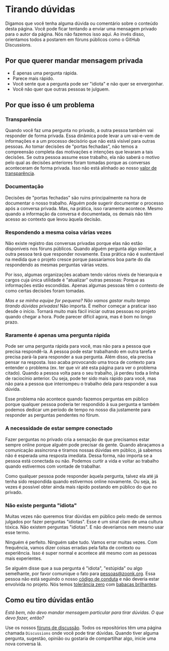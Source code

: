 # Tirando dúvidas

Digamos que você tenha alguma dúvida ou comentário sobre o conteúdo desta página.
Você pode ficar tentando a enviar uma mensagem privado para o autor da página.
Nós não fazemos isso aqui. Ao invés disso, orientamos todos a postarem em fóruns públicos como o GitHub Discussions.

## Por que querer mandar mensagem privada

- É apenas uma pergunta rápida.
- Parece mais rápido.
- Você sente que a pergunta pode ser "idiota" e não quer se envergonhar.
- Você não quer que outras pessoas te julguem.

## Por que isso é um problema

### Transparência

Quando você faz uma pergunta no privado, a outra pessoa também vai responder de forma privada.
Essa dinâmica pode levar a um vai-e-vem de informações e a um processo decisório que não está visível para outras pessoas.
Ao tomar decisões de "portas fechadas", não temos a compreensão completa das motivações e intenções que levaram a tais decisões.
Se outra pessoa assume esse trabalho,
ela não saberá o motivo pelo qual as decisões anteriores foram tomadas porque as conversas aconteceram de forma privada.
Isso não está alinhado ao nosso [valor de transparência](../../../sobre/valores.md#transparência).

### Documentação

Decisões de "portas fechadas" são ruins principalmente na hora de documentar o nosso trabalho.
Alguém pode sugerir documentar o processo após a conversa privada.
Mas, na prática, isso raramente acontece.
Mesmo quando a informação da conversa é documentada, os demais não têm acesso ao contexto que levou àquela decisão.

### Respondendo a mesma coisa várias vezes

Não existe registro das conversas privadas porque elas não estão disponíveis nos fóruns públicos.
Quando alguém pergunta algo similar, a outra pessoa terá que responder novamente.
Essa prática não é sustentável na medida que o projeto cresce porque
passaríamos boa parte do dia respondendo as mesmas perguntas várias vezes.

Por isso, algumas organizações acabam tendo vários níveis de hierarquia e
cargos cuja única utilidade é "atualizar" outras pessoas:
Porque as informações estão escondidas.
Apenas algumas pessoas têm o contexto de como certas decisões foram tomadas.

_Mas e se minha equipe for pequena? Não vamos gastar muito tempo tirando dúvidas privadas!_
Não importa. É melhor começar a praticar isso desde o início.
Tornará muito mais fácil iniciar outras pessoas no projeto quando chegar a hora.
Pode parecer difícil agora, mas é bom no longo prazo.

### Raramente é apenas uma pergunta rápida

Pode ser uma pergunta rápida para você, mas não para a pessoa que precisa respondê-la.
A pessoa pode estar trabalhando em outra tarefa e precisa pará-la para responder a sua pergunta.
Além disso, ela precisa pensar na resposta.
Isso acaba provocando uma troca de contexto para entender o problema (ex. ter que vir até esta página para ver o problema citado).
Quando a pessoa volta para o seu trabalho, já perdeu toda a linha de raciocínio anterior.
Ou seja, pode ter sido mais rápido para você, mas não para a pessoa que interrompeu o trabalho dela para responder a sua dúvida.

Esse problema não acontece quando fazemos perguntas em público porque qualquer pessoa poderia ter respondido à sua pergunta e
também podemos dedicar um período de tempo no nosso dia justamente para responder as perguntas pendentes no fórum.

### A necessidade de estar sempre conectado

Fazer perguntas no privado cria a sensação de que precisamos estar sempre online porque alguém pode precisar da gente.
Quando abraçamos a comunicação assíncrona e tiramos nossas dúvidas em público, já sabemos não é esperada uma resposta imediata.
Dessa forma, não importa se a pessoa está conectada ou não.
Podemos curtir a vida e voltar ao trabalho quando estivermos com vontade de trabalhar.

Como qualquer pessoa pode responder àquela pergunta, talvez ela até já tenha sido respondida quando estivermos online novamente.
Ou seja, às vezes é possível obter ainda mais rápido postando em público do que no privado.

### Não existe pergunta "idiota"

Muitas vezes não queremos tirar dúvidas em público pelo medo de sermos julgados por fazer perguntas "idiotas".
Esse é um sinal claro de uma cultura tóxica.
Não existem perguntas "idiotas".
E não deveríamos nem mesmo usar esse termo.

Ninguém é perfeito. Ninguém sabe tudo. Vamos errar muitas vezes.
Com frequência, vamos dizer coisas erradas pela falta de contexto ou experiência.
Isso é super normal e acontece até mesmo com as pessoas mais experientes.

Se alguém disse que a sua pergunta é "idiota", "estúpida" ou algo semelhante, por favor comunique o fato para pessoas@zoonk.org.
Essa pessoa não está seguindo o nosso [código de conduta](../../../CODE_OF_CONDUCT.md) e não deveria estar envolvida no projeto.
Nós temos [tolerância zero](../../../sobre/valores.md#gentileza) com [babacas brilhantes](https://en.wikipedia.org/wiki/The_No_Asshole_Rule).

## Como eu tiro dúvidas então

_Está bem, não devo mandar mensagem particular para tirar dúvidas. O que devo fazer, então?_

Use os nossos [fóruns de discussão](../../gerenciar-conversas.md).
Todos os repositórios têm uma página chamada `Discussions` onde você pode tirar dúvidas.
Quando tiver alguma pergunta, sugestão, opinião ou gostaria de compartilhar algo, inicie uma nova conversa lá.
